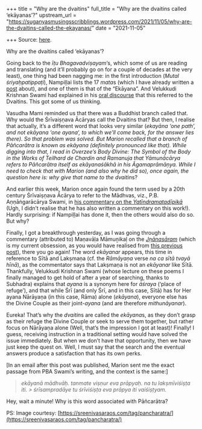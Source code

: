 +++
title = "Why are the dvaitins"
full_title = "Why are the dvaitins called ‘ekāyanas’?"
upstream_url = "https://suganyasmusingsscribblings.wordpress.com/2021/11/05/why-are-the-dvaitins-called-the-ekayanas/"
date = "2021-11-05"

+++
Source: [here](https://suganyasmusingsscribblings.wordpress.com/2021/11/05/why-are-the-dvaitins-called-the-ekayanas/).

Why are the dvaitins called ‘ekāyanas’?

Going back to the *īṭu Bhagavadviṣayam*‘s, which some of us are reading and translating (and it’ll probably go on for a couple of decades at the very least), one thing had been nagging me: in the first introduction (*Mutal śriyaḥpatippaṭi*), Nampiḷḷai lists the 17 *mata*s (which I have already written a [post](https://suganyasmusingsscribblings.wordpress.com/2021/07/23/what-are-the-bahya-and-kudṛṣṭi-matas/) about), and one of them is that of the “Ekāyana”. And Velukkudi Krishnan Swami had explained in his [oral discourse](https://velukkudidiscourses.com/product/bhagavad-vishayam-thiruvaimozhi/) that this referred to the Dvaitins. This got some of us thinking.

Vasudha Mami reminded us that there was a Buddhist branch called that. Why would the Śrīvaiṣṇava Ācāryas call the Dvaitins that? But then, I realise that actually, it’s a different word that looks very similar (*ekayāna ‘*one path’, and not *ekāyana* ‘one *ayana*‘, to which we’ll come back, for the answer lies there). So that problem was solved. But Marion recalled that a branch of Pāñcarātra is known as ekāyana (definitely pronounced like that). While digging into that, I read in Overzee’s Body Divine: The Symbol of the Body in the Works of Teilhard de Chardin and Ramanuja that Yāmunācārya refers to Pāñcarātra itself as ekāyanaśākhā in his Āgamaprāmāṇya. While I need to check that with Marion (and also why he did so), once again, the question here is: why give that name to the dvai*tin*s?

And earlier this week, Marion once again found the term used by a 20th century Śrīvaiṣṇava Ācārya to refer to the Mādhvas, viz., P.B. Aṇṇāṅgarācārya Swami, in [his commentary on the *Yatīndramatadīpikā*](https://archive.org/details/yatindramatadeepikalaghuvartika_202003_666_L/page/n107/mode/2up) (Ugh, I didn’t realise that he has also written a commentary on this work!). Hardly surprising: if Nampiḷḷai has done it, then the others would also do so. But why?

Finally, I got a breakthrough yesterday, as I was going through a commentary (attributed to) Maṇavāḷa Māmuṉikaḷ on the *[Jṇānasāram](http://acharya.org/sloka/apemperumanar/index.html)* (which is my current obsession, as you would have realised from [this previous post](https://suganyasmusingsscribblings.wordpress.com/2021/10/24/the-influential-verses-by-arulalar/)), there you go again! The word *ekāyanar* appears, this time in reference to Sītā and Lakṣmaṇa (cf. the *Rāmāyaṇa* verse *na ca sītā tvayā hīnā*), as the commentator says that Lakṣmaṇa is not an *ekāyanar* like Sītā. Thankfully, Velukkudi Krishnan Swami (whose lecture on these poems I finally managed to get hold of after a year of searching, thanks to Subhadra) explains that *ayana* is a synonym here for *āśraya* (‘place of refuge’), and that while Śrī (and only Śrī, and in this case, Sītā) has for Her ayana Nārāyaṇa (in this case, Rāma) alone (*ekāyana*), everyone else has the Divine Couple as their joint-*ayana* (and are therefore *mithunāyanar*).

Eureka! That’s why the *dvaitin*s are called the *ekāyana*s, as they don’t grasp as their refuge the Divine Couple or seek to serve them together, but rather focus on Nārāyaṇa alone (Well, that’s the impression I got at least)! Finally! I guess, receiving instruction in a traditional setting would have solved the issue immediately. But when we don’t have that opportunity, then we have just keep the quest on. Well, I must say that the search and the eventual answers produce a satisfaction that has its own perks.

\[In an email after this post was published, Marion sent me the exact passage from PBA Swami’s writing, and the context is the same:\]

> *ekāyanā mādhvāḥ. tanmate viṣṇur eva prāpyaḥ. na tu lakṣmīviśiṣṭa iti. > śrīsampradāye tu śrīviśiṣṭa eva prāpya iti vaiśiṣṭyam.*

Hey, wait a minute! Why is this word associated with Pāñcarātra?

PS: Image courtesy: [https://sreenivasaraos.com/tag/pancharatra/](https://sreenivasaraos.com/tag/pancharatra/)
